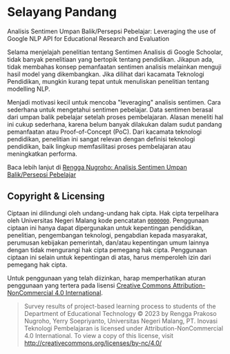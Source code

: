 # Selayang Pandang

Analisis Sentimen Umpan Balik/Persepsi Pebelajar: Leveraging the use of Google NLP API for Educational Research and Evaluation

Selama menjelajah penelitian tentang Sentimen Analisis di Google Schoolar, tidak banyak penelitiaan yang bertopik tentang pendidikan. Jikapun ada, tidak membahas konsep pemanfaatan sentimen analisis melainkan menguji hasil model yang dikembangkan. Jika dilihat dari kacamata Teknologi Pendidikan, mungkin kurang tepat untuk menuliskan penelitian tentang modelling NLP.

Menjadi motivasi kecil untuk mencoba "leveraging" analisis sentimen. Cara sederhana untuk mengetahui sentimen pebelajar. Data sentimen berasal dari umpan balik pebelajar setelah proses pembelajaran. Alasan meneliti hal ini cukup sederhana, karena belum banyak dilakukan dalam sudut pandang pemanfaatan atau Proof-of-Concept (PoC). Dari kacamata teknologi pendidikan, penelitian ini sangat relevan dengan definisi teknologi pendidikan, baik lingkup memfasilitasi proses pembelajaran atau meningkatkan performa.

Baca lebih lanjut di [Rengga Nugroho: Analisis Sentimen Umpan Balik/Persepsi Pebelajar](https://renggaprakosonugroho.my.id/analisis-sentimen-umpan-balikpersepsi-pebelajar)

## Copyright & Licensing

Ciptaan ini dilindungi oleh undang-undang hak cipta. Hak cipta terpelihara oleh Universitas Negeri Malang kode pencatatan [`0000000`](https://example.com). Penggunaan ciptaan ini hanya dapat dipergunakan untuk kepentingan pendidikan, penelitian, pengembangan teknologi, pengabdian kepada masyarakat, perumusan kebijakan pemerintah, dan/atau kepentingan umum lainnya dengan tidak mengurangi hak cipta pemegang hak cipta. Penggunaan ciptaan ini selain untuk kepentingan di atas, harus memperoleh izin dari pemegang hak cipta.

Untuk penggunaan yang telah diizinkan, harap memperhatikan aturan penggunaan yang tertera pada lisensi [Creative Commons Attribution-NonCommercial 4.0 International](http://creativecommons.org/licenses/by-nc/4.0/).

> Survey results of project-based learning process to students of the Department of Educational Technology © 2023 by Rengga Prakoso Nugroho, Yerry Soepriyanto, Universitas Negeri Malang, PT. Inovasi Teknologi Pembelajaran is licensed under Attribution-NonCommercial 4.0 International. To view a copy of this license, visit <http://creativecommons.org/licenses/by-nc/4.0/>

